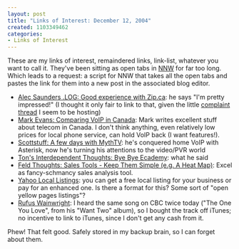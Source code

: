 ```yaml
--- 
layout: post
title: "Links of Interest: December 12, 2004"
created: 1103349462
categories: 
- Links of Interest
---
```


<p>These are my links of interest, remaindered links, link-list, whatever you want to call it. They've been sitting as open tabs in <a href="http://ranchero.com/netnewswire/" title="NetNewsWire - Mac News Reader">NNW</a> for far too long. Which leads to a request: a script for NNW that takes all the open tabs and pastes the link for them into a new post in the associated blog editor.</p>
<!--break-->
<ul>
<li><a href="http://radio.weblogs.com/0111520/2004/11/23.html#a837">Alec Saunders .LOG: Good experience with Zip.ca</a>: he says &quot;I'm pretty impressed!&quot; (I thought it only fair to link to that, given the little <a href="/node/910" title="Zip.ca">complaint thread</a> I seem to be hosting)</li>
<li><a href="http://evans.blogware.com/blog/_archives/2004/11/24/190629.html">Mark Evans: Comparing VoIP in Canada</a>: Mark writes excellent stuff about telecom in Canada. I don't think anything, even relatively low prices for local phone service, can hold VoIP back (I want features!).</li>
<li><a href="http://scottstuff.net/scott/archives/000327.html">Scottstuff: A few days with MythTV</a>: he's conquered home VoIP with Asterisk, now he's turning his attentions to the video/PVR world</li>
<li><a href="http://www.zylstra.org/blog/archives/001514.html">Ton's Interdependent Thoughts: Bye Bye Ecademy</a>: what he said</li>
<li><a href="http://www.feld.com/blog/archives/2004/12/sales_tools_kee.html">Feld Thoughts: Sales Tools - Keep Them Simple (e.g. A Heat Map)</a>: Excel as fancy-schmancy sales analysis tool.</li>
<li><a href="http://listings.local.yahoo.com/">Yahoo Local Listings</a>: you can get a free local listing for your business or pay for an enhanced one. Is there a format for this? Some sort of &quot;open yellow pages listings&quot;?</li>
<li><a href="http://www.rufuswainwright.com/">Rufus Wainwright</a>: I heard the same song on CBC twice today (&quot;The One You Love&quot;, from his &quot;Want Two&quot; album), so I bought the track off iTunes; no incentive to link to iTunes, since I don't get any cash from it.</li>
</ul>

<p>Phew! That felt good. Safely stored in my backup brain, so I can forget about them.</p>
